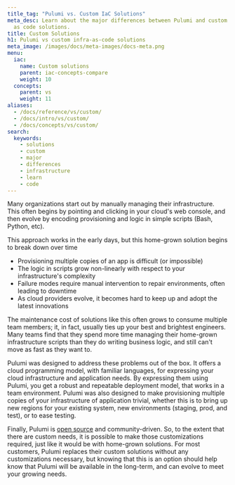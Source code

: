 ```yaml
---
title_tag: "Pulumi vs. Custom IaC Solutions"
meta_desc: Learn about the major differences between Pulumi and custom infrastructure
  as code solutions.
title: Custom Solutions
h1: Pulumi vs custom infra-as-code solutions
meta_image: /images/docs/meta-images/docs-meta.png
menu:
  iac:
    name: Custom solutions
    parent: iac-concepts-compare
    weight: 10
  concepts:
    parent: vs
    weight: 11
aliases:
  - /docs/reference/vs/custom/
  - /docs/intro/vs/custom/
  - /docs/concepts/vs/custom/
search:
  keywords:
    - solutions
    - custom
    - major
    - differences
    - infrastructure
    - learn
    - code
---
```


Many organizations start out by manually managing their infrastructure. This often begins by pointing and clicking in
your cloud's web console, and then evolve by encoding provisioning and logic in simple scripts (Bash, Python, etc).

This approach works in the early days, but this home-grown solution begins to break down over time

* Provisioning multiple copies of an app is difficult (or impossible)
* The logic in scripts grow non-linearly with respect to your infrastructure's complexity
* Failure modes require manual intervention to repair environments, often leading to downtime
* As cloud providers evolve, it becomes hard to keep up and adopt the latest innovations

The maintenance cost of solutions like this often grows to consume multiple team members; it, in fact, usually ties
up your best and brightest engineers. Many teams find that they spend more time managing their home-grown
infrastructure scripts than they do writing business logic, and still can't move as fast as they want to.

Pulumi was designed to address these problems out of the box. It offers a cloud programming model, with familiar
languages, for expressing your cloud infrastructure and application needs. By expressing them using Pulumi, you
get a robust and repeatable deployment model, that works in a team environment. Pulumi was also designed to
make provisioning multiple copies of your infrastructure of application trivial, whether this is to bring up
new regions for your existing system, new environments (staging, prod, and test), or to ease testing.

Finally, Pulumi is [open source](https://github.com/pulumi/pulumi) and community-driven. So, to the extent that there
are custom needs, it is possible to make those customizations required, just like it would be with home-grown solutions.
For most customers, Pulumi replaces their custom solutions without any customizations necessary, but knowing that this
is an option should help know that Pulumi will be available in the long-term, and can evolve to meet your growing needs.
